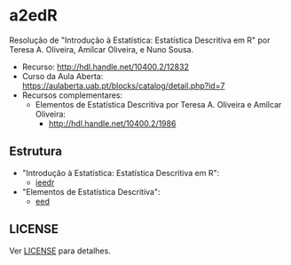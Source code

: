 # a2edR

Resolução de "Introdução à Estatística: Estatística Descritiva em R"
por Teresa A. Oliveira, Amílcar Oliveira, e Nuno Sousa.

- Recurso: <http://hdl.handle.net/10400.2/12832>
- Curso da Aula Aberta: <https://aulaberta.uab.pt/blocks/catalog/detail.php?id=7>
- Recursos complementares:
	+ Elementos de Estatística Descritiva por Teresa A. Oliveira
	e Amílcar Oliveira:
		* <http://hdl.handle.net/10400.2/1986>

## Estrutura

- "Introdução à Estatística: Estatística Descritiva em R":
	+ [ieedr](ieedr)
- "Elementos de Estatística Descritiva":
	+ [eed](eed)

## LICENSE

Ver [LICENSE](LICENSE) para detalhes.
